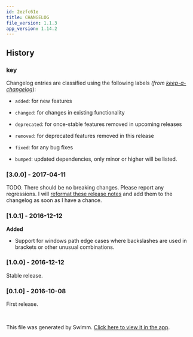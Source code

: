 ```yaml
---
id: 2ezfc61e
title: CHANGELOG
file_version: 1.1.3
app_version: 1.14.2
---
```


## History

### key

Changelog entries are classified using the following labels _(from_ [_keep-a-changelog_](https://github.com/olivierlacan/keep-a-changelog)):

*   `added`: for new features

*   `changed`: for changes in existing functionality

*   `deprecated`: for once-stable features removed in upcoming releases

*   `removed`: for deprecated features removed in this release

*   `fixed`: for any bug fixes

*   `bumped`: updated dependencies, only minor or higher will be listed.

### \[3.0.0\] - 2017-04-11

TODO. There should be no breaking changes. Please report any regressions. I will [reformat these release notes](https://github.com/micromatch/micromatch/pull/76) and add them to the changelog as soon as I have a chance.

### \[1.0.1\] - 2016-12-12

**Added**

*   Support for windows path edge cases where backslashes are used in brackets or other unusual combinations.

### \[1.0.0\] - 2016-12-12

Stable release.

### \[0.1.0\] - 2016-10-08

First release.

<br/>

This file was generated by Swimm. [Click here to view it in the app](https://app.swimm.io/repos/Z2l0aHViJTNBJTNBYmxvZyUzQSUzQXdlbmZlbmd3YW5n/docs/2ezfc61e).
